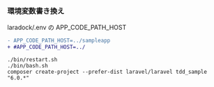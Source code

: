 ### 環境変数書き換え

laradock/.env の APP_CODE_PATH_HOST

```diff
- APP_CODE_PATH_HOST=../sampleapp
+ #APP_CODE_PATH_HOST=../
```

```
./bin/restart.sh
./bin/bash.sh
composer create-project --prefer-dist laravel/laravel tdd_sample "6.0.*"
```
